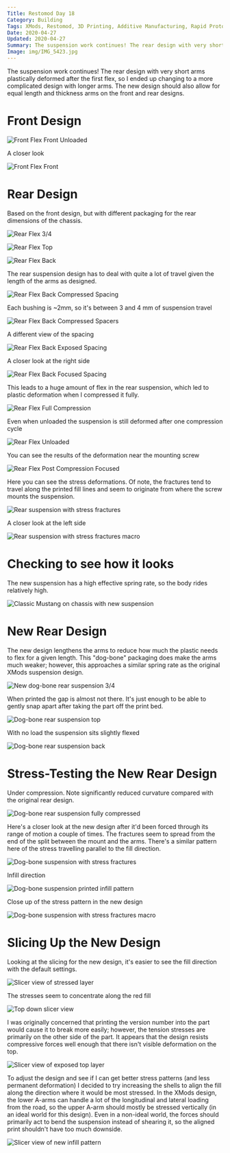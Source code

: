 ```yaml
---
Title: Restomod Day 18
Category: Building
Tags: XMods, Restomod, 3D Printing, Additive Manufacturing, Rapid Prototyping, Slic3r, Slicer
Date: 2020-04-27
Updated: 2020-04-27
Summary: The suspension work continues! The rear design with very short arms plastically deformed after the first flex, so I ended up changing to a more complicated design with longer arms. The new design should also allow for equal length and thickness arms on the front and rear designs.
Image: img/IMG_5423.jpg
---
```


The suspension work continues! The rear design with very short arms plastically
deformed after the first flex, so I ended up changing to a more complicated
design with longer arms. The new design should also allow for equal length and
thickness arms on the front and rear designs.

# Front Design

![Front Flex Front Unloaded]({attach}/img/IMG_5401.jpg)

A closer look

![Front Flex Front]({attach}/img/IMG_5395.jpg)

# Rear Design

Based on the front design, but with different packaging for the rear dimensions
of the chassis.

![Rear Flex 3/4]({attach}/img/IMG_5384.jpg)

![Rear Flex Top]({attach}/img/IMG_5385.jpg)

![Rear Flex Back]({attach}/img/IMG_5386.jpg)

The rear suspension design has to deal with quite a lot of travel given the
length of the arms as designed.

![Rear Flex Back Compressed Spacing]({attach}/img/IMG_5387.jpg)

Each bushing is ~2mm, so it's between 3 and 4 mm of suspension travel

![Rear Flex Back Compressed Spacers]({attach}/img/IMG_5388.jpg)

A different view of the spacing

![Rear Flex Back Exposed Spacing]({attach}/img/IMG_5389.jpg)

A closer look at the right side

![Rear Flex Back Focused Spacing]({attach}/img/IMG_5391.jpg)

This leads to a huge amount of flex in the rear suspension, which led to plastic
deformation when I compressed it fully.

![Rear Flex Full Compression]({attach}/img/IMG_5398.jpg)

Even when unloaded the suspension is still deformed after one compression cycle

![Rear Flex Unloaded]({attach}/img/IMG_5396.jpg)

You can see the results of the deformation near the mounting screw

![Rear Flex Post Compression Focused]({attach}/img/IMG_5405.jpg)

Here you can see the stress deformations. Of note, the fractures tend to travel
along the printed fill lines and seem to originate from where the screw mounts
the suspension.

![Rear suspension with stress fractures]({attach}/img/IMG_5407.jpg)

A closer look at the left side

![Rear suspension with stress fractures macro]({attach}/img/IMG_5410.jpg)

# Checking to see how it looks

The new suspension has a high effective spring rate, so the body rides
relatively high.

![Classic Mustang on chassis with new suspension]({attach}/img/IMG_5406.jpg)

# New Rear Design

The new design lengthens the arms to reduce how much the plastic needs to flex
for a given length. This "dog-bone" packaging does make the arms much weaker;
however, this approaches a similar spring rate as the original XMods suspension
design.

![New dog-bone rear suspension 3/4]({attach}/img/IMG_5411.jpg)

When printed the gap is almost not there. It's just enough to be able to gently
snap apart after taking the part off the print bed.

![Dog-bone rear suspension top]({attach}/img/IMG_5412.jpg)

With no load the suspension sits slightly flexed

![Dog-bone rear suspension back]({attach}/img/IMG_5413.jpg)

# Stress-Testing the New Rear Design

Under compression. Note significantly reduced curvature compared with the
original rear design.

![Dog-bone rear suspension fully compressed]({attach}/img/IMG_5415.jpg)

Here's a closer look at the new design after it'd been forced through its range
of motion a couple of times. The fractures seem to spread from the end of the
split between the mount and the arms. There's a similar pattern here of the
stress travelling parallel to the fill direction.

![Dog-bone suspension with stress fractures]({attach}/img/IMG_5420.jpg)

Infill direction

![Dog-bone suspension printed infill pattern]({attach}/img/IMG_5421.jpg)

Close up of the stress pattern in the new design

![Dog-bone suspension with stress fractures macro]({attach}/img/IMG_5423.jpg)

# Slicing Up the New Design

Looking at the slicing for the new design, it's easier to see the fill direction
with the default settings.

![Slicer view of stressed layer]({attach}/img/Alpha3_FlexRearSus_Slice_Partial.jpg)

The stresses seem to concentrate along the red fill

![Top down slicer view]({attach}/img/Alpha3_FlexRearSus_Slice_Over.jpg)

I was originally concerned that printing the version number into the part would
cause it to break more easily; however, the tension stresses are primarily on
the other side of the part. It appears that the design resists compressive
forces well enough that there isn't visible deformation on the top.

![Slicer view of exposed top layer]({attach}/img/Alpha3_FlexRearSus_Slice_Under.jpg)

To adjust the design and see if I can get better stress patterns (and less
permanent deformation) I decided to try increasing the shells to align the fill
along the direction where it would be most stressed. In the XMods design, the
lower A-arms can handle a lot of the longitudinal and lateral loading from the 
road, so the upper A-arm should mostly be stressed vertically (in an ideal world
for this design). Even in a non-ideal world, the forces should primarily act to
bend the suspension instead of shearing it, so the aligned print shouldn't have
too much downside.

![Slicer view of new infill pattern]({attach}/img/Alpha3_FlexRearSus_Slice_HighShell.jpg)
